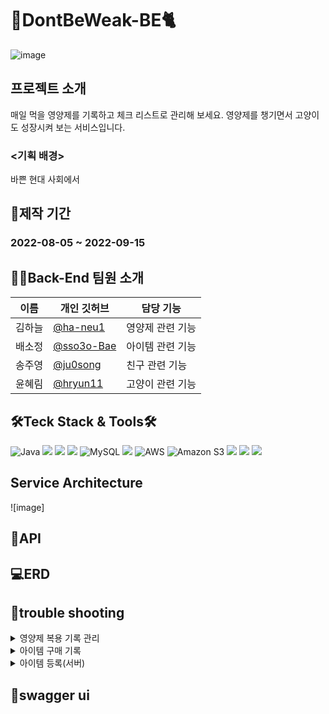 # :pill:DontBeWeak-BE:cat2:

![image](https://user-images.githubusercontent.com/107821879/189889783-88ce54db-bd70-40c9-a9e8-7d179e96c6fd.jpg)
</br>

## 프로젝트 소개
매일 먹을 영양제를 기록하고 체크 리스트로 관리해 보세요. 영양제를 챙기면서 고양이도 성장시켜 보는 서비스입니다.
### <기획 배경>
바쁜 현대 사회에서 



## 📆제작 기간
<h3>2022-08-05 ~ 2022-09-15</h3>



## 👩‍💻Back-End 팀원 소개
|이름|개인 깃허브|담당 기능|
|------|---|---|
|김하늘|[@ha-neu1](https://github.com/ha-neu1)|영양제 관련 기능|
|배소정|[@sso3o-Bae](https://github.com/sso3o-Bae)|아이템 관련 기능|
|송주영|[@ju0song](https://github.com/ju0song)|친구 관련 기능|
|윤혜림|[@hryun11](https://github.com/hryun11)|고양이 관련 기능|



## 🛠Teck Stack & Tools🛠
![Java](https://img.shields.io/badge/java11-%23ED8B00.svg?style=for-the-badge&logo=java&logoColor=white)
![](https://img.shields.io/badge/Spring-6DB33F.svg?&style=for-the-badge&logo=Spring&logoColor=white)
<img src="https://img.shields.io/badge/SpringBoot2.6.10-6DB33F?style=for-the-badge&logo=springboot&logoColor=white">
<img src="https://img.shields.io/badge/SpringSecurity2.6.7-6DB33F?style=for-the-badge&logo=springsecurity&logoColor=white">
![MySQL](https://img.shields.io/badge/mysql-%2300f.svg?style=for-the-badge&logo=mysql&logoColor=white) 
<img src="https://img.shields.io/badge/Redis-DC382D?style=for-the-badge&logo=redis&logoColor=white">
![AWS](https://img.shields.io/badge/AWS-%23FF9900.svg?style=for-the-badge&logo=amazon-aws&logoColor=white)
<img alt="Amazon S3" src="https://img.shields.io/badge/Amazon S3-569A31?style=for-the-badge&logo=Amazon S3&logoColor=white">
![](https://img.shields.io/badge/IntelliJ%20IDEA-000000.svg?&style=for-the-badge&logo=IntelliJ%20IDEA&logoColor=white)
<img src="https://img.shields.io/badge/Notion-000000?style=for-the-badge&logo=notion&logoColor=white">
<img src="https://img.shields.io/badge/Swagger-85EA2D?style=for-the-badge&logo=swagger&logoColor=white">


## Service Architecture
![image]



## 🔗API




## 💻ERD




## :rocket:trouble shooting
<details>
<summary>영양제 복용 기록 관리</summary>
<div markdown="1">
  
![1](https://user-images.githubusercontent.com/107821879/189935895-07caec67-71d5-49d4-8de3-5f70b12dc3b2.png)
  
</div>
</details>

<details>
<summary>아이템 구매 기록</summary>
<div markdown="1">
  
![2](https://user-images.githubusercontent.com/107821879/189935913-5a59953e-5666-43d3-8d6b-94a45da18871.png)
  
</div>
</details>

<details>
<summary>아이템 등록(서버)</summary>
<div markdown="1">
  
![3](https://user-images.githubusercontent.com/107821879/189935929-29562498-0e4e-4391-8a18-361c05f9a76a.png)
  
</div>
</details>


## :bookmark:swagger ui



